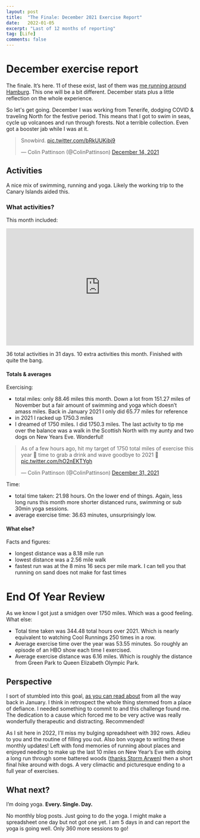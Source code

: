 ```yaml
---
layout: post
title:  "The Finale: December 2021 Exercise Report"
date:   2022-01-05
excerpt: "Last of 12 months of reporting"
tag: [Life]
comments: false
---
```

# December exercise report
The finale. It’s here. 11 of these exist, last of them was [me running around Hamburg](https://colinpattinson.github.io/exercise-2021-11/). This one will be a bit different. December stats plus a little reflection on the whole experience. 

So let's get going. December I was working from Tenerife, dodging COVID & traveling North for the festive period. This means that I got to swim in seas, cycle up volcanoes and run through forests. Not a terrible collection. Even got a booster jab while I was at it.

<blockquote class="twitter-tweet"><p lang="en" dir="ltr">Snowbird. <a href="https://t.co/bRkUUKibj9">pic.twitter.com/bRkUUKibj9</a></p>&mdash; Colin Pattinson (@ColinPattinson) <a href="https://twitter.com/ColinPattinson/status/1470832283800199172?ref_src=twsrc%5Etfw">December 14, 2021</a></blockquote> <script async src="https://platform.twitter.com/widgets.js" charset="utf-8"></script> 

## Activities
A nice mix of swimming, running and yoga. Likely the working trip to the Canary Islands aided this. 

### What activities?
This month included:

<iframe title="December count of activities" aria-label="Bar Chart" id="datawrapper-chart-OrYY8" src="https://datawrapper.dwcdn.net/OrYY8/1/" scrolling="no" frameborder="0" style="width: 0; min-width: 100% !important; border: none;" height="314"></iframe><script type="text/javascript">!function(){"use strict";window.addEventListener("message",(function(e){if(void 0!==e.data["datawrapper-height"]){var t=document.querySelectorAll("iframe");for(var a in e.data["datawrapper-height"])for(var r=0;r<t.length;r++){if(t[r].contentWindow===e.source)t[r].style.height=e.data["datawrapper-height"][a]+"px"}}}))}();
</script>

36 total activities in 31 days. 10 extra activities this month. Finished with quite the bang.

#### Totals & averages
Exercising:
- total miles: only 88.46 miles this month. Down a lot from 151.27 miles of November but a fair amount of swimming and yoga which doesn’t amass miles. Back in January 2021 I only did 65.77 miles for reference
- in 2021 I racked up 1750.3 miles 
- I dreamed of 1750 miles. I did 1750.3 miles. The last activity to tip me over the balance was a walk in the Scottish North with my aunty and two dogs on New Years Eve. Wonderful!

<blockquote class="twitter-tweet"><p lang="en" dir="ltr">As of a few hours ago, hit my target of 1750 total miles of exercise this year 🎉 time to grab a drink and wave goodbye to 2021 🍾 <a href="https://t.co/hO2nEKTYgh">pic.twitter.com/hO2nEKTYgh</a></p>&mdash; Colin Pattinson (@ColinPattinson) <a href="https://twitter.com/ColinPattinson/status/1476959495209291776?ref_src=twsrc%5Etfw">December 31, 2021</a></blockquote> <script async src="https://platform.twitter.com/widgets.js" charset="utf-8"></script> 

Time:
- total time taken: 21.98 hours. On the lower end of things. Again, less long runs this month more shorter distanced runs, swimming or sub 30min yoga sessions.
- average exercise time: 36.63 minutes, unsurprisingly low. 

#### What else?
Facts and figures:
- longest distance was a 8.18 mile run
- lowest distance was a 2.56 mile walk 
- fastest run was at the 8 mins 16 secs per mile mark. I can tell you that running on sand does not make for fast times

# End Of Year Review
As we know I got just a smidgen over 1750 miles. Which was a good feeling. What else:
- Total time taken was 344.48 total hours over 2021. Which is nearly equivalent to watching Cool Runnings 250 times in a row.
- Average exercise time over the year was 53.55 minutes. So roughly an episode of an HBO show each time I exercised.
- Average exercise distance was 6.16 miles. Which is roughly the distance from Green Park to Queen Elizabeth Olympic Park.  

## Perspective
I sort of stumbled into this goal, [as you can read about](https://colinpattinson.github.io/exercise-2021-1/) from all the way back in January. I think in retrospect the whole thing stemmed from a place of defiance. I needed something to commit to and this challenge found me. The dedication to a cause which forced me to be very active was really wonderfully therapeutic and distracting. Recommended!

As I sit here in 2022, I’ll miss my bulging spreadsheet with 392 rows. Adieu to you and the routine of filling you out. Also bon voyage to writing these monthly updates! 
Left with fond memories of running about places and enjoyed needing to make up the last 10 miles on New Year’s Eve with doing a long run through some battered woods ([thanks Storm Arwen](https://www.metoffice.gov.uk/about-us/press-office/news/weather-and-climate/2021/storm-arwen-named)) then a short final hike around with dogs. A very climactic and picturesque ending to a full year of exercises.

## What next?
I’m doing yoga. **Every. Single. Day.**

No monthly blog posts. Just going to do the yoga. I might make a spreadsheet one day but not got one yet. I am 5 days in and can report the yoga is going well. Only 360 more sessions to go!
